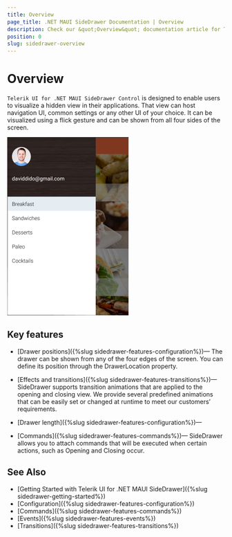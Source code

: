 ```yaml
---
title: Overview
page_title: .NET MAUI SideDrawer Documentation | Overview
description: Check our &quot;Overview&quot; documentation article for Telerik SideDrawer for .NET MAUI control.
position: 0
slug: sidedrawer-overview
---
```


# Overview

`Telerik UI for .NET MAUI SideDrawer Control` is designed to enable users to visualize a hidden view in their applications. That view can host navigation UI, common settings or any other UI of your choice. It can be visualized using a flick gesture and can be shown from all four sides of the screen.

![SideDrawer example](images/sidedrawer-overview.png) 

## Key features

* [Drawer positions]({%slug sidedrawer-features-configuration%})&mdash; The drawer can be shown from any of the four edges of the screen.  You can define its position through the DrawerLocation property.

* [Effects and transitions]({%slug sidedrawer-features-transitions%})&mdash; SideDrawer supports transition animations that are applied to the opening and closing view. We provide several predefined animations that can be easily set or changed at runtime to meet our customers’ requirements.

* [Drawer length]({%slug sidedrawer-features-configuration%})&mdash;

* [Commands]({%slug sidedrawer-features-commands%})&mdash; SideDrawer allows you to attach commands that will be executed when certain actions, such as Opening and Closing occur.

## See Also

- [Getting Started with Telerik UI for .NET MAUI SideDrawer]({%slug sidedrawer-getting-started%}) 
- [Configuration]({%slug sidedrawer-features-configuration%})
- [Commands]({%slug sidedrawer-features-commands%})
- [Events]({%slug sidedrawer-features-events%})
- [Transitions]({%slug sidedrawer-features-transitions%})